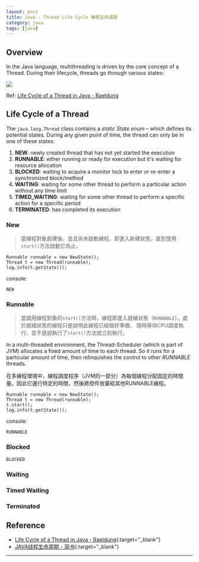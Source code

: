 ```yaml
---
layout: post
title: Java - Thread Life Cycle 線程生命週期
category: java
tags: [java]
---
```


## Overview

In the Java language, multithreading is driven by the core concept of a Thread. 
During their lifecycle, threads go through various states:

![](http://www.hauchenglee.com/assets/images/java/Life_cycle_of_a_Thread_in_Java.jpg)

Ref: [Life Cycle of a Thread in Java - Baeldung](https://www.baeldung.com/java-thread-lifecycle)

## Life Cycle of a Thread

The `java.lang.Thread` class contains a *static State enum* – which defines its potential states. 
During any given point of time, the thread can only be in one of these states:

1. **NEW**: newly created thread that has not yet started the execution
2. **RUNNABLE**: either running or ready for execution but it's waiting for resource allocation
3. **BLOCKED**: waiting to acquire a monitor lock to enter or re-enter a synchronized block/method
4. **WAITING**: waiting for some other thread to perform a particular action without any time limit
5. **TIMED_WAITING**: waiting for some other thread to perform a specific action for a specific period
6. **TERMINATED**: has completed its execution

### New

> 當線程對象創建後，並且尚未啟動線程，即進入新建狀態，直到使用`start()`方法啟動它為止。

```
Runnable runnable = new NewState();
Thread t = new Thread(runnable);
log.info(t.getState());
```

console:

```NEW```

### Runnable

> 當調用線程對象的`start()`方法時，線程即進入就緒狀態（`RUNNABLE`）。處於就緒狀態的線程只是說明此線程已經做好準備，
隨時等待CPU調度執行，並不是說執行了`start()`方法就立刻執行。

In a multi-threaded environment, the Thread-Scheduler (which is part of JVM) allocates a fixed 
amount of time to each thread. So it runs for a particular amount of time, then relinquishes the 
control to other *RUNNABLE* threads.

在多線程環境中，線程調度程序（JVM的一部分）為每個線程分配固定的時間量。因此它運行特定的時間，然後將控件放棄給其他RUNNABLE線程。

```
Runnable runnable = new NewState();
Thread t = new Thread(runnable);
t.start();
log.info(t.getState());
```

console:

```RUNNABLE```

### Blocked

> 

```BLOCKED```

### Waiting



### Timed Waiting



### Terminated



## Reference

- [Life Cycle of a Thread in Java - Baeldung](https://www.baeldung.com/java-thread-lifecycle){:target="_blank"}
- [JAVA线程生命周期 - 简书](https://www.jianshu.com/p/19228c30ffed){:target="_blank"}

---